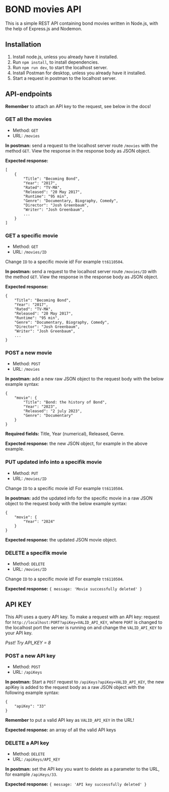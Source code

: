 # BOND movies API

This is a simple REST API containing bond movies written in Node.js, with the help of Express.js and Nodemon.

## Installation

1. Install node.js, unless you already have it installed.
2. Run `npm install`, to install dependencies.
3. Run `npm run dev`, to start the localhost server.
4. Install Postman for desktop, unless you already have it installed.
5. Start a request in postman to the localhost server.

## API-endpoints

**Remember** to attach an API key to the request, see below in the docs!

### GET all the movies

- Method: `GET`
- URL: `/movies`

**In postman:** send a request to the localhost server route `/movies` with the method `GET`. View the response in the response body as JSON object.

**Expected response:**

```
[
    {
        "Title": "Becoming Bond",
        "Year": "2017",
        "Rated": "TV-MA",
        "Released": "20 May 2017",
        "Runtime": "95 min",
        "Genre": "Documentary, Biography, Comedy",
        "Director": "Josh Greenbaum",
        "Writer": "Josh Greenbaum",
        ...
    }
]
```

### GET a specific movie

- Method: `GET`
- URL: `/movies/ID`

Change `ID` to a specific movie id! For example `tt6110504`.

**In postman:** send a request to the localhost server route `/movies/ID` with the method `GET`. View the response in the response body as JSON object.

**Expected response:**

```
{
    "Title": "Becoming Bond",
    "Year": "2017",
    "Rated": "TV-MA",
    "Released": "20 May 2017",
    "Runtime": "95 min",
    "Genre": "Documentary, Biography, Comedy",
    "Director": "Josh Greenbaum",
    "Writer": "Josh Greenbaum",
    ...
}
```

### POST a new movie

- Method: `POST`
- URL: `/movies`

**In postman:** add a new raw JSON object to the request body with the below example syntax:

```
{
    "movie": {
        "Title": "Bond: the history of Bond",
        "Year": "2023",
        "Released": "2 july 2023",
        "Genre": "Documentary"
    }
}
```
**Required  fields:** Title, Year (numerical), Released, Genre. 

**Expected response:** the new JSON object, for example in the above example.

### PUT updated info into a specifik movie

- Method: `PUT`
- URL: `/movies/ID`

Change `ID` to a specific movie id! For example `tt6110504`.

**In postman:** add the updated info for the specific movie in a raw JSON object to the request body with the below example syntax:

```
{
    "movie": {
        "Year": "2024"
    }
}
```

**Expected response:** the updated JSON movie object.

### DELETE a specifik movie

- Method: `DELETE`
- URL: `/movies/ID`

Change `ID` to a specific movie id! For example `tt6110504`.

**Expected response:** `{ message: 'Movie successfully deleted' }`

## API KEY

This API uses a query API key. To make a request with an API key: request for `http://localhost:PORT?apiKey=VALID_API_KEY`, where `PORT` is changed to the localhost port the server is running on and change the `VALID_API_KEY` to your API key.

_Psst! Try API_KEY = 8_

### POST a new API key

- Method: `POST`
- URL: `/apiKeys`

**In postman:** Start a `POST` request to `/apiKeys?apiKey=VALID_API_KEY`, the new apiKey is added to the request body as a raw JSON object with the following example syntax:

```
{
    "apiKey": "33"
}
```

**Remember** to put a valid API key as `VALID_API_KEY` in the URL!

**Expected response:** an array of all the valid API keys

### DELETE a API key

- Method: `DELETE`
- URL: `/apiKeys/API_KEY`

**In postman:** set the API key you want to delete as a parameter to the URL, for example `/apiKeys/33`.

**Expected response:** `{ message: 'API key successfully deleted' }`
